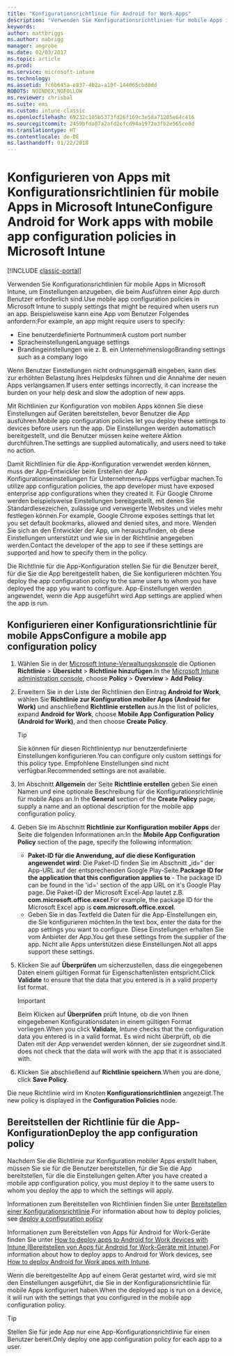 ```yaml
---
title: "Konfigurationsrichtlinie für Android for Work-Apps"
description: "Verwenden Sie Konfigurationsrichtlinien für mobile Apps in Intune, um Einstellungen anzugeben, die beim Ausführen einer Android for Work-App durch Benutzer erforderlich sind."
keywords: 
author: mattbriggs
ms.author: mabrigg
manager: angrobe
ms.date: 02/03/2017
ms.topic: article
ms.prod: 
ms.service: microsoft-intune
ms.technology: 
ms.assetid: fc6b645a-e837-4b2a-a10f-144065cbd8dd
ROBOTS: NOINDEX,NOFOLLOW
ms.reviewer: chrisbal
ms.suite: ems
ms.custom: intune-classic
ms.openlocfilehash: 69232c105b5373fd26f169c3e5da71205e64c416
ms.sourcegitcommit: 2459bfda07a2afd2cfcd94a1972a3fb2e565ce8d
ms.translationtype: HT
ms.contentlocale: de-DE
ms.lasthandoff: 01/22/2018
---
```

# <a name="configure-android-for-work-apps-with-mobile-app-configuration-policies-in-microsoft-intune"></a><span data-ttu-id="96054-103">Konfigurieren von Apps mit Konfigurationsrichtlinien für mobile Apps in Microsoft Intune</span><span class="sxs-lookup"><span data-stu-id="96054-103">Configure Android for Work apps with mobile app configuration policies in Microsoft Intune</span></span>

[!INCLUDE [classic-portal](../includes/classic-portal.md)]

<span data-ttu-id="96054-104">Verwenden Sie Konfigurationsrichtlinien für mobile Apps in Microsoft Intune, um Einstellungen anzugeben, die beim Ausführen einer App durch Benutzer erforderlich sind.</span><span class="sxs-lookup"><span data-stu-id="96054-104">Use mobile app configuration policies in Microsoft Intune to supply settings that might be required when users run an app.</span></span> <span data-ttu-id="96054-105">Beispielsweise kann eine App vom Benutzer Folgendes anfordern:</span><span class="sxs-lookup"><span data-stu-id="96054-105">For example, an app might require users to specify:</span></span>

-   <span data-ttu-id="96054-106">Eine benutzerdefinierte Portnummer</span><span class="sxs-lookup"><span data-stu-id="96054-106">A custom port number</span></span>
-   <span data-ttu-id="96054-107">Spracheinstellungen</span><span class="sxs-lookup"><span data-stu-id="96054-107">Language settings</span></span>
-   <span data-ttu-id="96054-108">Brandingeinstellungen wie z. B. ein Unternehmenslogo</span><span class="sxs-lookup"><span data-stu-id="96054-108">Branding settings such as a company logo</span></span>

<span data-ttu-id="96054-109">Wenn Benutzer Einstellungen nicht ordnungsgemäß eingeben, kann dies zur erhöhten Belastung Ihres Helpdesks führen und die Annahme der neuen Apps verlangsamen.</span><span class="sxs-lookup"><span data-stu-id="96054-109">If users enter settings incorrectly, it can increase the burden on your help desk and slow the adoption of new apps.</span></span>

<span data-ttu-id="96054-110">Mit Richtlinien zur Konfiguration von mobilen Apps können Sie diese Einstellungen auf Geräten bereitstellen, bevor Benutzer die App ausführen.</span><span class="sxs-lookup"><span data-stu-id="96054-110">Mobile app configuration policies let you deploy these settings to devices before users run the app.</span></span> <span data-ttu-id="96054-111">Die Einstellungen werden automatisch bereitgestellt, und die Benutzer müssen keine weitere Aktion durchführen.</span><span class="sxs-lookup"><span data-stu-id="96054-111">The settings are supplied automatically, and users need to take no action.</span></span>

<span data-ttu-id="96054-112">Damit Richtlinien für die App-Konfiguration verwendet werden können, muss der App-Entwickler beim Erstellen der App Konfigurationseinstellungen für Unternehmens-Apps verfügbar machen.</span><span class="sxs-lookup"><span data-stu-id="96054-112">To utilize app configuration policies, the app developer must have exposed enterprise app configurations when they created it.</span></span> <span data-ttu-id="96054-113">Für Google Chrome werden beispielsweise Einstellungen bereitgestellt, mit denen Sie Standardlesezeichen, zulässige und verweigerte Websites und vieles mehr festlegen können.</span><span class="sxs-lookup"><span data-stu-id="96054-113">For example, Google Chrome exposes settings that let you set default bookmarks, allowed and denied sites, and more.</span></span> <span data-ttu-id="96054-114">Wenden Sie sich an den Entwickler der App, um herauszufinden, ob diese Einstellungen unterstützt und wie sie in der Richtlinie angegeben werden.</span><span class="sxs-lookup"><span data-stu-id="96054-114">Contact the developer of the app to see if these settings are supported and how to specify them in the policy.</span></span>

<span data-ttu-id="96054-115">Die Richtlinie für die App-Konfiguration stellen Sie für die Benutzer bereit, für die Sie die App bereitgestellt haben, die Sie konfigurieren möchten.</span><span class="sxs-lookup"><span data-stu-id="96054-115">You deploy the app configuration policy to the same users to whom you have deployed the app you want to configure.</span></span> <span data-ttu-id="96054-116">App-Einstellungen werden angewendet, wenn die App ausgeführt wird.</span><span class="sxs-lookup"><span data-stu-id="96054-116">App settings are applied when the app is run.</span></span>

## <a name="configure-a-mobile-app-configuration-policy"></a><span data-ttu-id="96054-117">Konfigurieren einer Konfigurationsrichtlinie für mobile Apps</span><span class="sxs-lookup"><span data-stu-id="96054-117">Configure a mobile app configuration policy</span></span>

1.  <span data-ttu-id="96054-118">Wählen Sie in der [Microsoft Intune-Verwaltungskonsole](https://manage.microsoft.com) die Optionen **Richtlinie** &gt; **Übersicht** &gt; **Richtlinie hinzufügen**.</span><span class="sxs-lookup"><span data-stu-id="96054-118">In the [Microsoft Intune administration console](https://manage.microsoft.com), choose **Policy** &gt; **Overview** &gt; **Add Policy**.</span></span>

2.  <span data-ttu-id="96054-119">Erweitern Sie in der Liste der Richtlinien den Eintrag **Android for Work**, wählen Sie **Richtlinie zur Konfiguration mobiler Apps (Android for Work)** und anschließend **Richtlinie erstellen** aus.</span><span class="sxs-lookup"><span data-stu-id="96054-119">In the list of policies, expand **Android for Work**, choose **Mobile App Configuration Policy (Android for Work)**, and then choose **Create Policy**.</span></span>

    > [!TIP]
    > <span data-ttu-id="96054-120">Sie können für diesen Richtlinientyp nur benutzerdefinierte Einstellungen konfigurieren.</span><span class="sxs-lookup"><span data-stu-id="96054-120">You can configure only custom settings for this policy type.</span></span> <span data-ttu-id="96054-121">Empfohlene Einstellungen sind nicht verfügbar.</span><span class="sxs-lookup"><span data-stu-id="96054-121">Recommended settings are not available.</span></span>

3.  <span data-ttu-id="96054-122">Im Abschnitt **Allgemein** der Seite **Richtlinie erstellen** geben Sie einen Namen und eine optionale Beschreibung für die Konfigurationsrichtlinie für mobile Apps an.</span><span class="sxs-lookup"><span data-stu-id="96054-122">In the **General** section of the **Create Policy** page, supply a name and an optional description for the mobile app configuration policy.</span></span>

4. <span data-ttu-id="96054-123">Geben Sie im Abschnitt **Richtlinie zur Konfiguration mobiler Apps** der Seite die folgenden Informationen an:</span><span class="sxs-lookup"><span data-stu-id="96054-123">In the **Mobile App Configuration Policy** section of the page, specify the following information:</span></span>
    - <span data-ttu-id="96054-124">**Paket-ID für die Anwendung, auf die diese Konfiguration angewendet wird**: Die Paket-ID finden Sie im Abschnitt „id=“ der App-URL auf der entsprechenden Google Play-Seite.</span><span class="sxs-lookup"><span data-stu-id="96054-124">**Package ID for the application that this configuration applies to** - The package ID can be found in the 'id=' section of the app URL on it's Google Play page.</span></span> <span data-ttu-id="96054-125">Die Paket-ID der Microsoft Excel-App lautet z.B. **com.microsoft.office.excel**.</span><span class="sxs-lookup"><span data-stu-id="96054-125">For example, the package ID for the Microsoft Excel app is **com.microsoft.office.excel**.</span></span>
    - <span data-ttu-id="96054-126">Geben Sie in das Textfeld die Daten für die App-Einstellungen ein, die Sie konfigurieren möchten.</span><span class="sxs-lookup"><span data-stu-id="96054-126">In the text box, enter the data for the app settings you want to configure.</span></span> <span data-ttu-id="96054-127">Diese Einstellungen erhalten Sie vom Anbieter der App.</span><span class="sxs-lookup"><span data-stu-id="96054-127">You get these settings from the supplier of the app.</span></span> <span data-ttu-id="96054-128">Nicht alle Apps unterstützen diese Einstellungen.</span><span class="sxs-lookup"><span data-stu-id="96054-128">Not all apps support these settings.</span></span>
5.  <span data-ttu-id="96054-129">Klicken Sie auf **Überprüfen** um sicherzustellen, dass die eingegebenen Daten einem gültigen Format für Eigenschaftenlisten entspricht.</span><span class="sxs-lookup"><span data-stu-id="96054-129">Click **Validate** to ensure that the data that you entered is in a valid property list format.</span></span>

    > [!IMPORTANT]
    > <span data-ttu-id="96054-130">Beim Klicken auf **Überprüfen** prüft Intune, ob die von Ihnen eingegebenen Konfigurationsdaten in einem gültigen Format vorliegen.</span><span class="sxs-lookup"><span data-stu-id="96054-130">When you click **Validate**, Intune checks that the configuration data you entered is in a valid format.</span></span> <span data-ttu-id="96054-131">Es wird nicht überprüft, ob die Daten mit der App verwendet werden können, der sie zugeordnet sind.</span><span class="sxs-lookup"><span data-stu-id="96054-131">It does not check that the data will work with the app that it is associated with.</span></span>

6.  <span data-ttu-id="96054-132">Klicken Sie abschließend auf **Richtlinie speichern**.</span><span class="sxs-lookup"><span data-stu-id="96054-132">When you are done, click **Save Policy**.</span></span>

<span data-ttu-id="96054-133">Die neue Richtlinie wird im Knoten **Konfigurationsrichtlinien** angezeigt.</span><span class="sxs-lookup"><span data-stu-id="96054-133">The new policy is displayed in the **Configuration Policies** node.</span></span>


## <a name="deploy-the-app-configuration-policy"></a><span data-ttu-id="96054-134">Bereitstellen der Richtlinie für die App-Konfiguration</span><span class="sxs-lookup"><span data-stu-id="96054-134">Deploy the app configuration policy</span></span>
<span data-ttu-id="96054-135">Nachdem Sie die Richtlinie zur Konfiguration mobiler Apps erstellt haben, müssen Sie sie für die Benutzer bereitstellen, für die Sie die App bereitstellen, für die die Einstellungen gelten.</span><span class="sxs-lookup"><span data-stu-id="96054-135">After you have created a mobile app configuration policy, you must deploy it to the same users to whom you deploy the app to which the settings will apply.</span></span>

<span data-ttu-id="96054-136">Informationen zum Bereitstellen von Richtlinien finden Sie unter [Bereitstellen einer Konfigurationsrichtlinie](/intune-classic/deploy-use/manage-settings-and-features-on-your-devices-with-microsoft-intune-policies#deploy-a-configuration-policy).</span><span class="sxs-lookup"><span data-stu-id="96054-136">For information about how to deploy policies, see [deploy a configuration policy](/intune-classic/deploy-use/manage-settings-and-features-on-your-devices-with-microsoft-intune-policies#deploy-a-configuration-policy)</span></span>

<span data-ttu-id="96054-137">Informationen zum Bereitstellen von Apps für Android for Work-Geräte finden Sie unter [How to deploy apps to Android for Work devices with Intune (Bereitstellen von Apps für Android for Work-Geräte mit Intune)](android-for-work-apps.md).</span><span class="sxs-lookup"><span data-stu-id="96054-137">For information about how to deploy apps to Android for Work devices, see [How to deploy Android for Work apps with Intune](android-for-work-apps.md).</span></span>

<span data-ttu-id="96054-138">Wenn die bereitgestellte App auf einem Gerät gestartet wird, wird sie mit den Einstellungen ausgeführt, die Sie in der Konfigurationsrichtlinie für mobile Apps konfiguriert haben.</span><span class="sxs-lookup"><span data-stu-id="96054-138">When the deployed app is run on a device, it will run with the settings that you configured in the mobile app configuration policy.</span></span>

> [!TIP]
> <span data-ttu-id="96054-139">Stellen Sie für jede App nur eine App-Konfigurationsrichtlinie für einen Benutzer bereit.</span><span class="sxs-lookup"><span data-stu-id="96054-139">Only deploy one app configuration policy for each app to a user.</span></span>
